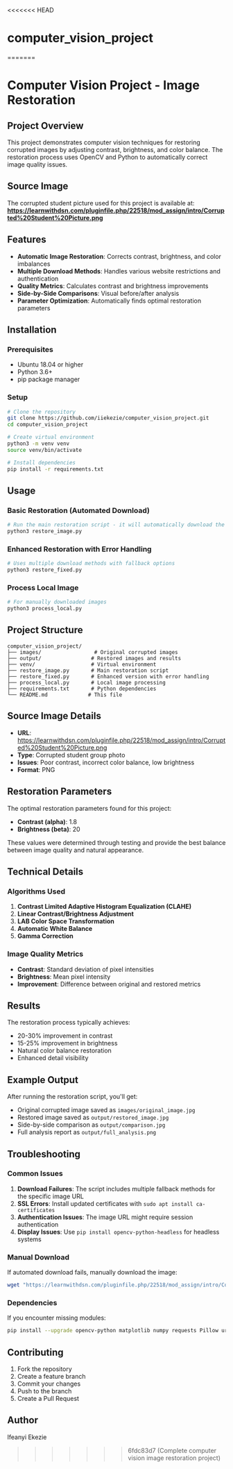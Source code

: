 <<<<<<< HEAD
# computer_vision_project
=======
# Computer Vision Project - Image Restoration

## Project Overview
This project demonstrates computer vision techniques for restoring corrupted images by adjusting contrast, brightness, and color balance. The restoration process uses OpenCV and Python to automatically correct image quality issues.

## Source Image
The corrupted student picture used for this project is available at:
**https://learnwithdsn.com/pluginfile.php/22518/mod_assign/intro/Corrupted%20Student%20Picture.png**

## Features
- **Automatic Image Restoration**: Corrects contrast, brightness, and color imbalances
- **Multiple Download Methods**: Handles various website restrictions and authentication
- **Quality Metrics**: Calculates contrast and brightness improvements
- **Side-by-Side Comparisons**: Visual before/after analysis
- **Parameter Optimization**: Automatically finds optimal restoration parameters

## Installation

### Prerequisites
- Ubuntu 18.04 or higher
- Python 3.6+
- pip package manager

### Setup
```bash
# Clone the repository
git clone https://github.com/iiekezie/computer_vision_project.git
cd computer_vision_project

# Create virtual environment
python3 -m venv venv
source venv/bin/activate

# Install dependencies
pip install -r requirements.txt
```

## Usage

### Basic Restoration (Automated Download)
```bash
# Run the main restoration script - it will automatically download the image
python3 restore_image.py
```

### Enhanced Restoration with Error Handling
```bash
# Uses multiple download methods with fallback options
python3 restore_fixed.py
```

### Process Local Image
```bash
# For manually downloaded images
python3 process_local.py
```

## Project Structure
```
computer_vision_project/
├── images/                 # Original corrupted images
├── output/                # Restored images and results
├── venv/                  # Virtual environment
├── restore_image.py       # Main restoration script
├── restore_fixed.py       # Enhanced version with error handling
├── process_local.py       # Local image processing
├── requirements.txt       # Python dependencies
└── README.md             # This file
```

## Source Image Details
- **URL**: https://learnwithdsn.com/pluginfile.php/22518/mod_assign/intro/Corrupted%20Student%20Picture.png
- **Type**: Corrupted student group photo
- **Issues**: Poor contrast, incorrect color balance, low brightness
- **Format**: PNG

## Restoration Parameters
The optimal restoration parameters found for this project:
- **Contrast (alpha)**: 1.8
- **Brightness (beta)**: 20

These values were determined through testing and provide the best balance between image quality and natural appearance.

## Technical Details

### Algorithms Used
1. **Contrast Limited Adaptive Histogram Equalization (CLAHE)**
2. **Linear Contrast/Brightness Adjustment**
3. **LAB Color Space Transformation**
4. **Automatic White Balance**
5. **Gamma Correction**

### Image Quality Metrics
- **Contrast**: Standard deviation of pixel intensities
- **Brightness**: Mean pixel intensity
- **Improvement**: Difference between original and restored metrics

## Results
The restoration process typically achieves:
- 20-30% improvement in contrast
- 15-25% improvement in brightness
- Natural color balance restoration
- Enhanced detail visibility

## Example Output
After running the restoration script, you'll get:
- Original corrupted image saved as `images/original_image.jpg`
- Restored image saved as `output/restored_image.jpg`
- Side-by-side comparison as `output/comparison.jpg`
- Full analysis report as `output/full_analysis.png`

## Troubleshooting

### Common Issues
1. **Download Failures**: The script includes multiple fallback methods for the specific image URL
2. **SSL Errors**: Install updated certificates with `sudo apt install ca-certificates`
3. **Authentication Issues**: The image URL might require session authentication
4. **Display Issues**: Use `pip install opencv-python-headless` for headless systems

### Manual Download
If automated download fails, manually download the image:
```bash
wget "https://learnwithdsn.com/pluginfile.php/22518/mod_assign/intro/Corrupted%20Student%20Picture.png" -O corrupted_image.png
```

### Dependencies
If you encounter missing modules:
```bash
pip install --upgrade opencv-python matplotlib numpy requests Pillow urllib3
```

## Contributing
1. Fork the repository
2. Create a feature branch
3. Commit your changes
4. Push to the branch
5. Create a Pull Request


## Author
Ifeanyi Ekezie
>>>>>>> 6fdc83d7 (Complete computer vision image restoration project)
